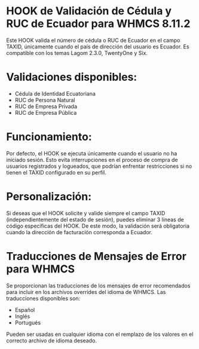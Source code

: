 # HOOK de Validación de Cédula y RUC de Ecuador para WHMCS 8.11.2

Este HOOK valida el número de cédula o RUC de Ecuador en el campo TAXID, únicamente cuando el país de dirección del usuario es Ecuador. Es compatible con los temas Lagom 2.3.0, TwentyOne y Six.

# Validaciones disponibles:
- Cédula de Identidad Ecuatoriana
- RUC de Persona Natural
- RUC de Empresa Privada
- RUC de Empresa Pública

# Funcionamiento:
Por defecto, el HOOK se ejecuta únicamente cuando el usuario no ha iniciado sesión. Esto evita interrupciones en el proceso de compra de usuarios registrados y logueados, que podrían enfrentar restricciones si no tienen el TAXID configurado en su perfil.

# Personalización:
Si deseas que el HOOK solicite y valide siempre el campo TAXID (independientemente del estado de sesión), puedes eliminar 3 líneas de código específicas del HOOK. De este modo, la validación será obligatoria cuando la dirección de facturación corresponda a Ecuador.

# Traducciones de Mensajes de Error para WHMCS
Se proporcionan las traducciones de los mensajes de error recomendados para incluir en los archivos overrides del idioma de WHMCS. Las traducciones disponibles son:

- Español
- Inglés
- Portugués

Pueden ser usadas en cualquier idioma con el remplazo de los valores en el correcto archivo de idioma deseado.

